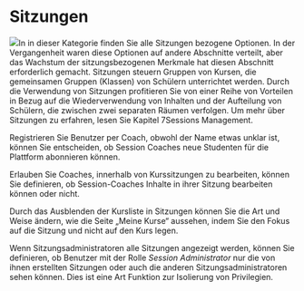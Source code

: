 # Sitzungen

![](../../../.gitbook/assets/images18%20%287%29.png)In in dieser Kategorie finden Sie alle Sitzungen bezogene Optionen. In der Vergangenheit waren diese Optionen auf andere Abschnitte verteilt, aber das Wachstum der sitzungsbezogenen Merkmale hat diesen Abschnitt erforderlich gemacht. Sitzungen steuern Gruppen von Kursen, die gemeinsamen Gruppen \(Klassen\) von Schülern unterrichtet werden. Durch die Verwendung von Sitzungen profitieren Sie von einer Reihe von Vorteilen in Bezug auf die Wiederverwendung von Inhalten und der Aufteilung von Schülern, die zwischen zwei separaten Räumen verfolgen. Um mehr über Sitzungen zu erfahren, lesen Sie Kapitel 7Sessions Management.

Registrieren Sie Benutzer per Coach, obwohl der Name etwas unklar ist, können Sie entscheiden, ob Session Coaches neue Studenten für die Plattform abonnieren können.

Erlauben Sie Coaches, innerhalb von Kurssitzungen zu bearbeiten, können Sie definieren, ob Session-Coaches Inhalte in ihrer Sitzung bearbeiten können oder nicht.

Durch das Ausblenden der Kursliste in Sitzungen können Sie die Art und Weise ändern, wie die Seite „Meine Kurse“ aussehen, indem Sie den Fokus auf die Sitzung und nicht auf den Kurs legen.

Wenn Sitzungsadministratoren alle Sitzungen angezeigt werden, können Sie definieren, ob Benutzer mit der Rolle _Session Administrator_ nur die von ihnen erstellten Sitzungen oder auch die anderen Sitzungsadministratoren sehen können. Dies ist eine Art Funktion zur Isolierung von Privilegien.

